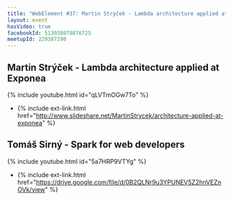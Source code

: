 ```yaml
---
title: "WebElement #37: Martin Strýček - Lambda architecture applied at Exponea; Tomáš Sirný - Spark for web developers"
layout: event
hasVideo: true
facebookId: 513038078876725
meetupId: 229387290
---
```


## Martin Strýček - Lambda architecture applied at Exponea

{% include youtube.html id="qLVTmOGw7To" %}

- {% include ext-link.html href="http://www.slideshare.net/MartinStrycek/architecture-applied-at-exponea" %}

## Tomáš Sirný - Spark for web developers

{% include youtube.html id="5a7HRP9VTYg" %}

- {% include ext-link.html href="https://drive.google.com/file/d/0B2QLNr9u3YPUNEV5Z2hnVEZnOVk/view" %}
